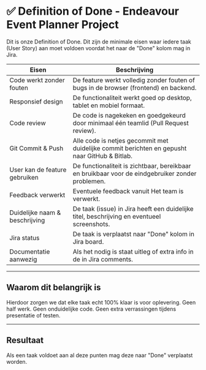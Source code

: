 # ✅ Definition of Done - Endeavour Event Planner Project

Dit is onze Definition of Done. Dit zijn de minimale eisen waar iedere taak (User Story) aan moet voldoen voordat het naar de "Done" kolom mag in Jira.

| Eisen | Beschrijving |
|-------|--------------|
| Code werkt zonder fouten | De feature werkt volledig zonder fouten of bugs in de browser (frontend) en backend. |
| Responsief design | De functionaliteit werkt goed op desktop, tablet en mobiel formaat. |
| Code review | De code is nagekeken en goedgekeurd door minimaal één teamlid (Pull Request review). |
| Git Commit & Push | Alle code is netjes gecommit met duidelijke commit berichten en gepusht naar GitHub & Bitlab. |
| User kan de feature gebruiken | De functionaliteit is zichtbaar, bereikbaar en bruikbaar voor de eindgebruiker zonder problemen. |
| Feedback verwerkt | Eventuele feedback vanuit Het team is verwerkt. |
| Duidelijke naam & beschrijving | De taak (issue) in Jira heeft een duidelijke titel, beschrijving en eventueel screenshots. |
| Jira status | De taak is verplaatst naar "Done" kolom in Jira board. |
| Documentatie aanwezig | Als het nodig is staat uitleg of extra info in de in Jira comments. |

---

## Waarom dit belangrijk is

Hierdoor zorgen we dat elke taak echt 100% klaar is voor oplevering. Geen half werk. Geen onduidelijke code. Geen extra verrassingen tijdens presentatie of testen.

---

## Resultaat

Als een taak voldoet aan al deze punten mag deze naar "Done" verplaatst worden.
